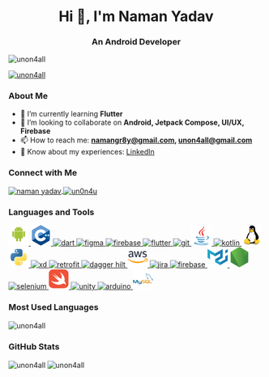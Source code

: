 <h1 align="center">Hi 👋, I'm Naman Yadav</h1>
<h3 align="center">An Android Developer</h3>

<p align="left">
  <img src="https://komarev.com/ghpvc/?username=unon4all&label=Profile%20views&color=0e75b6&style=flat" alt="unon4all" />
</p>

<p align="left">
  <a href="https://github.com/ryo-ma/github-profile-trophy">
    <img src="https://github-profile-trophy.vercel.app/?username=unon4all" alt="unon4all" />
  </a>
</p>

### About Me

- 🌱 I’m currently learning **Flutter**
- 👯 I’m looking to collaborate on **Android, Jetpack Compose, UI/UX, Firebase**
- 📫 How to reach me: **namangr8y@gmail.com, unon4all@gmail.com**
- 📄 Know about my experiences: [LinkedIn](https://www.linkedin.com/in/naman-yadav-5691aa1a0/)

### Connect with Me

<p align="left">
  <a href="https://linkedin.com/in/naman-yadav" target="_blank">
    <img align="center" src="https://raw.githubusercontent.com/rahuldkjain/github-profile-readme-generator/master/src/images/icons/Social/linked-in-alt.svg" alt="naman yadav" height="30" width="40" />
  </a>
  <a href="https://www.leetcode.com/un0n4u" target="_blank">
    <img align="center" src="https://raw.githubusercontent.com/rahuldkjain/github-profile-readme-generator/master/src/images/icons/Social/leet-code.svg" alt="un0n4u" height="30" width="40" />
  </a>
</p>

### Languages and Tools

<p align="left">
  <a href="https://developer.android.com" target="_blank" rel="noreferrer">
    <img src="https://raw.githubusercontent.com/devicons/devicon/master/icons/android/android-original-wordmark.svg" alt="android" width="40" height="40"/>
  </a>
  <a href="https://www.w3schools.com/cpp/" target="_blank" rel="noreferrer">
    <img src="https://raw.githubusercontent.com/devicons/devicon/master/icons/cplusplus/cplusplus-original.svg" alt="cplusplus" width="40" height="40"/>
  </a>
  <a href="https://dart.dev" target="_blank" rel="noreferrer">
    <img src="https://www.vectorlogo.zone/logos/dartlang/dartlang-icon.svg" alt="dart" width="40" height="40"/>
  </a>
  <a href="https://www.figma.com/" target="_blank" rel="noreferrer">
    <img src="https://www.vectorlogo.zone/logos/figma/figma-icon.svg" alt="figma" width="40" height="40"/>
  </a>
  <a href="https://firebase.google.com/" target="_blank" rel="noreferrer">
    <img src="https://www.vectorlogo.zone/logos/firebase/firebase-icon.svg" alt="firebase" width="40" height="40"/>
  </a>
  <a href="https://flutter.dev" target="_blank" rel="noreferrer">
    <img src="https://www.vectorlogo.zone/logos/flutterio/flutterio-icon.svg" alt="flutter" width="40" height="40"/>
  </a>
  <a href="https://git-scm.com/" target="_blank" rel="noreferrer">
    <img src="https://www.vectorlogo.zone/logos/git-scm/git-scm-icon.svg" alt="git" width="40" height="40"/>
  </a>
  <a href="https://www.java.com" target="_blank" rel="noreferrer">
    <img src="https://raw.githubusercontent.com/devicons/devicon/master/icons/java/java-original.svg" alt="java" width="40" height="40"/>
  </a>
  <a href="https://kotlinlang.org" target="_blank" rel="noreferrer">
    <img src="https://www.vectorlogo.zone/logos/kotlinlang/kotlinlang-icon.svg" alt="kotlin" width="40" height="40"/>
  </a>
  <a href="https://www.linux.org/" target="_blank" rel="noreferrer">
    <img src="https://raw.githubusercontent.com/devicons/devicon/master/icons/linux/linux-original.svg" alt="linux" width="40" height="40"/>
  </a>
  <a href="https://www.python.org" target="_blank" rel="noreferrer">
    <img src="https://raw.githubusercontent.com/devicons/devicon/master/icons/python/python-original.svg" alt="python" width="40" height="40"/>
  </a>
  <a href="https://www.adobe.com/products/xd.html" target="_blank" rel="noreferrer">
    <img src="https://upload.wikimedia.org/wikipedia/commons/d/dc/Adobe_Experience_Design_CC_icon.svg" alt="xd" width="40" height="40"/>
  </a>
  <a href="https://square.github.io/retrofit/" target="_blank" rel="noreferrer">
    <img src="https://raw.githubusercontent.com/github/explore/ba9d2316e7e348c5a4ffb46c10f6bdb7f6e0698c/topics/retrofit/retrofit.png" alt="retrofit" width="40" height="40"/>
  </a>
  <a href="https://dagger.dev/" target="_blank" rel="noreferrer">
    <img src="https://raw.githubusercontent.com/github/explore/ba9d2316e7e348c5a4ffb46c10f6bdb7f6e0698c/topics/dagger/dagger.png" alt="dagger hilt" width="40" height="40"/>
  </a>
  <a href="https://aws.amazon.com/" target="_blank" rel="noreferrer">
    <img src="https://raw.githubusercontent.com/devicons/devicon/master/icons/amazonwebservices/amazonwebservices-original-wordmark.svg" alt="aws" width="40" height="40"/>
  </a>
  <a href="https://www.atlassian.com/software/jira" target="_blank" rel="noreferrer">
    <img src="https://www.vectorlogo.zone/logos/atlassian_jira/atlassian_jira-icon.svg" alt="jira" width="40" height="40"/>
  </a>
  <a href="https://firebase.google.com/" target="_blank" rel="noreferrer">
    <img src="https://www.vectorlogo.zone/logos/firebase/firebase-icon.svg" alt="firebase" width="40" height="40"/>
  </a>
  <a href="https://material.io/" target="_blank" rel="noreferrer">
    <img src="https://raw.githubusercontent.com/devicons/devicon/master/icons/materialui/materialui-original.svg" alt="material ui" width="40" height="40"/>
  </a>
  <a href="https://nodejs.org/" target="_blank" rel="noreferrer">
    <img src="https://raw.githubusercontent.com/devicons/devicon/master/icons/nodejs/nodejs-original.svg" alt="nodejs" width="40" height="40"/>
  </a>
  <a href="https://www.selenium.dev/" target="_blank" rel="noreferrer">
    <img src="https://www.vectorlogo.zone/logos/selenium/selenium-icon.svg" alt="selenium" width="40" height="40"/>
  </a>
  <a href="https://developer.apple.com/swift/" target="_blank" rel="noreferrer">
    <img src="https://raw.githubusercontent.com/devicons/devicon/master/icons/swift/swift-original.svg" alt="swift" width="40" height="40"/>
  </a>
  <a href="https://unity.com/" target="_blank" rel="noreferrer">
    <img src="https://www.vectorlogo.zone/logos/unity3d/unity3d-icon.svg" alt="unity" width="40" height="40"/>
  </a>
  <a href="https://www.arduino.cc/" target="_blank" rel="noreferrer">
    <img src="https://cdn.worldvectorlogo.com/logos/arduino-1.svg" alt="arduino" width="40" height="40"/>
  </a>
  <a href="https://www.mysql.com/" target="_blank" rel="noreferrer">
    <img src="https://raw.githubusercontent.com/devicons/devicon/master/icons/mysql/mysql-original-wordmark.svg" alt="mysql" width="40" height="40"/>
  </a>
</p>

### Most Used Languages

<p>
  <img align="center" src="https://github-readme-stats.vercel.app/api/top-langs?username=unon4all&show_icons=true&locale=en&layout=compact" alt="unon4all" />
</p>

### GitHub Stats

<p>
  <img align="center" src="https://github-readme-stats.vercel.app/api?username=unon4all&show_icons=true&locale=en" alt="unon4all" />
  <img align="center" src="https://github-readme-streak-stats.herokuapp.com/?user=unon4all&" alt="unon4all" />
</p>
